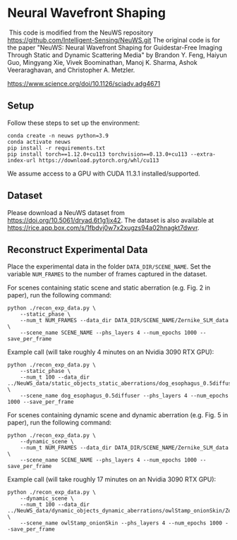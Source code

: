 # Neural Wavefront Shaping
​
This code is modified from the NeuWS repository https://github.com/Intelligent-Sensing/NeuWS.git
The original code is for the paper "NeuWS: Neural Wavefront Shaping for Guidestar-Free Imaging Through Static and Dynamic Scattering Media" by Brandon Y. Feng, Haiyun Guo, Mingyang Xie, Vivek Boominathan, Manoj K. Sharma, Ashok Veeraraghavan, and Christopher A. Metzler.

https://www.science.org/doi/10.1126/sciadv.adg4671
​
## Setup
Follow these steps to set up the environment:
``` 
conda create -n neuws python=3.9
conda activate neuws
pip install -r requirements.txt
pip install torch==1.12.0+cu113 torchvision==0.13.0+cu113 --extra-index-url https://download.pytorch.org/whl/cu113
```
We assume access to a GPU with CUDA 11.3.1 installed/supported.

## Dataset
Please download a NeuWS dataset from https://doi.org/10.5061/dryad.6t1g1jx42. The dataset is also available at https://rice.app.box.com/s/1fbdvj0w7x2xugzs94a02hnagkt7dwvr.

## Reconstruct Experimental Data

Place the experimental data in the folder `DATA_DIR/SCENE_NAME`. Set the variable `NUM_FRAMES` to the number of frames captured in the dataset. 

For scenes containing static scene and static aberration (e.g. Fig. 2 in paper), run the following command:
``` 
python ./recon_exp_data.py \
    --static_phase \
    --num_t NUM_FRAMES --data_dir DATA_DIR/SCENE_NAME/Zernike_SLM_data \
    --scene_name SCENE_NAME --phs_layers 4 --num_epochs 1000 --save_per_frame
```

Example call (will take roughly 4 minutes on an Nvidia 3090 RTX GPU):
``` 
python ./recon_exp_data.py \
    --static_phase \
    --num_t 100 --data_dir ../NeuWS_data/static_objects_static_aberrations/dog_esophagus_0.5diffuser/Zernike_SLM_data  \
    --scene_name dog_esophagus_0.5diffuser --phs_layers 4 --num_epochs 1000 --save_per_frame
```

For scenes containing dynamic scene and dynamic aberration (e.g. Fig. 5 in paper), run the following command:
``` 
python ./recon_exp_data.py \
    --dynamic_scene \
    --num_t NUM_FRAMES --data_dir DATA_DIR/SCENE_NAME/Zernike_SLM_data \
    --scene_name SCENE_NAME --phs_layers 4 --num_epochs 1000 --save_per_frame
```

Example call (will take roughly 17 minutes on an Nvidia 3090 RTX GPU):
``` 
python ./recon_exp_data.py \
    --dynamic_scene \
    --num_t 100 --data_dir ../NeuWS_data/dynamic_objects_dynamic_aberrations/owlStamp_onionSkin/Zernike_SLM_data \
    --scene_name owlStamp_onionSkin --phs_layers 4 --num_epochs 1000 --save_per_frame
```
